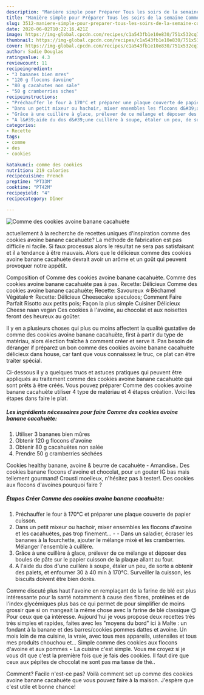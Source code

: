 ```yaml
---
description: "Manière simple pour Préparer Tous les soirs de la semaine Comme des cookies avoine banane cacahuète"
title: "Manière simple pour Préparer Tous les soirs de la semaine Comme des cookies avoine banane cacahuète"
slug: 3512-maniere-simple-pour-preparer-tous-les-soirs-de-la-semaine-comme-des-cookies-avoine-banane-cacahuete
date: 2020-06-02T10:22:16.421Z
image: https://img-global.cpcdn.com/recipes/c1a543fb1e10e830/751x532cq70/comme-des-cookies-avoine-banane-cacahuete-photo-principale-de-la-recette.jpg
thumbnail: https://img-global.cpcdn.com/recipes/c1a543fb1e10e830/751x532cq70/comme-des-cookies-avoine-banane-cacahuete-photo-principale-de-la-recette.jpg
cover: https://img-global.cpcdn.com/recipes/c1a543fb1e10e830/751x532cq70/comme-des-cookies-avoine-banane-cacahuete-photo-principale-de-la-recette.jpg
author: Sadie Douglas
ratingvalue: 4.3
reviewcount: 11
recipeingredient:
- "3 bananes bien mres"
- "120 g flocons davoine"
- "80 g cacahutes non sale"
- "50 g cramberries sches"
recipeinstructions:
- "Préchauffer le four à 170°C et préparer une plaque couverte de papier cuisson."
- "Dans un petit mixeur ou hachoir, mixer ensembles les flocons d&#39;avoine et les cacahuètes, pas trop finement...  Dans un saladier, écraser les bananes à la fourchette, ajouter le mélange mixé et les cramberries. Mélanger l&#39;ensemble à cuillère."
- "Grâce à une cuillère à glace, prélever de ce mélange et déposer des boules de pâte sur le papier cuisson de la plaque allant au four."
- "A l&#39;aide du dos d&#39;une cuillère à soupe, étaler un peu, de sorte a obtenir des palets, et enfourner 30 à 40 min à 170°C. Surveiller la cuisson, les biscuits doivent être bien dorés."
categories:
- Recette
tags:
- comme
- des
- cookies

katakunci: comme des cookies 
nutrition: 219 calories
recipecuisine: French
preptime: "PT33M"
cooktime: "PT42M"
recipeyield: "4"
recipecategory: Dîner

---
```



![Comme des cookies avoine banane cacahuète](https://img-global.cpcdn.com/recipes/c1a543fb1e10e830/751x532cq70/comme-des-cookies-avoine-banane-cacahuete-photo-principale-de-la-recette.jpg)

actuellement à la recherche de recettes uniques d'inspiration comme des cookies avoine banane cacahuète? La méthode de fabrication est pas difficile ni facile. Si faux processus alors le résultat ne sera pas satisfaisant et il a tendance à être mauvais. Alors que le délicieux comme des cookies avoine banane cacahuète devrait avoir un arôme et un goût qui peuvent provoquer notre appétit.

Composition of Comme des cookies avoine banane cacahuète. Comme des cookies avoine banane cacahuète pas à pas. Recette: Délicieux Comme des cookies avoine banane cacahuète; Recette: Savoureux ☆Béchamel Végétale☆ Recette: Délicieux Cheesecake speculoos; Comment Faire Parfait Risotto aux petits pois; Façon la plus simple Cuisiner Délicieux Cheese naan vegan Ces cookies à l&#39;avoine, au chocolat et aux noisettes feront des heureux au goûter.

Il y en a plusieurs choses qui plus ou moins affectent la qualité gustative de comme des cookies avoine banane cacahuète, first à partir du type de matériau, alors élection fraîche à comment créer et serve it. Pas besoin de déranger if préparez un bon comme des cookies avoine banane cacahuète délicieux dans house, car tant que vous connaissez le truc, ce plat can être traiter spécial.


Ci-dessous il y a quelques trucs et astuces pratiques qui peuvent être appliqués au traitement comme des cookies avoine banane cacahuète qui sont prêts à être créés. Vous pouvez préparer Comme des cookies avoine banane cacahuète utiliser 4 type de matériau et 4 étapes création. Voici les étapes dans faire le plat.

<!--inarticleads1-->

##### Les ingrédients nécessaires pour faire Comme des cookies avoine banane cacahuète:

1. Utiliser 3 bananes bien mûres
1. Obtenir 120 g flocons d&#39;avoine
1. Obtenir 80 g cacahuètes non salée
1. Prendre 50 g cramberries séchées


Cookies healthy banane, avoine &amp; beurre de cacahuète - Amandise.. Des cookies banane flocons d&#39;avoine et chocolat, pour un gouter IG bas mais tellement gourmand! Crousti moelleux, n&#39;hésitez pas à tester!. Des cookies aux flocons d&#39;avoines pourquoi faire ? 

<!--inarticleads2-->

##### Étapes Créer Comme des cookies avoine banane cacahuète:

1. Préchauffer le four à 170°C et préparer une plaque couverte de papier cuisson.
1. Dans un petit mixeur ou hachoir, mixer ensembles les flocons d&#39;avoine et les cacahuètes, pas trop finement... -  - Dans un saladier, écraser les bananes à la fourchette, ajouter le mélange mixé et les cramberries. Mélanger l&#39;ensemble à cuillère.
1. Grâce à une cuillère à glace, prélever de ce mélange et déposer des boules de pâte sur le papier cuisson de la plaque allant au four.
1. A l&#39;aide du dos d&#39;une cuillère à soupe, étaler un peu, de sorte a obtenir des palets, et enfourner 30 à 40 min à 170°C. Surveiller la cuisson, les biscuits doivent être bien dorés.


Comme discuté plus haut l&#39;avoine en remplaçant de la farine de blé est plus intéressante pour la santé notamment à cause des fibres, protéines et de l&#39;index glycémiques plus bas ce qui permet de pour simplifier de moins grossir que si on mangeait la même chose avec la farine de blé classique 😉 Pour ceux que ça intéresse. Aujourd&#39;hui je vous propose deux recettes très très simples et rapides, faites avec les &#34;moyens du bord&#34; ici à Malte : un fondant à la banane et des barres/cookies pommes dattes et avoine. Un mois loin de ma cuisine, la vraie, avec tous mes appareils, ustensiles et tous mes produits chouchou et… Simple comme des cookies aux flocons d&#39;avoine et aux pommes ⋆ La cuisine c&#39;est simple. Vous me croyez si je vous dit que c&#39;est la première fois que je fais des cookies. Il faut dire que ceux aux pépites de chocolat ne sont pas ma tasse de thé.. 


Comment? Facile n'est-ce pas? Voilà comment set up comme des cookies avoine banane cacahuète que vous pouvez faire à la maison. J'espère que c'est utile et bonne chance!
